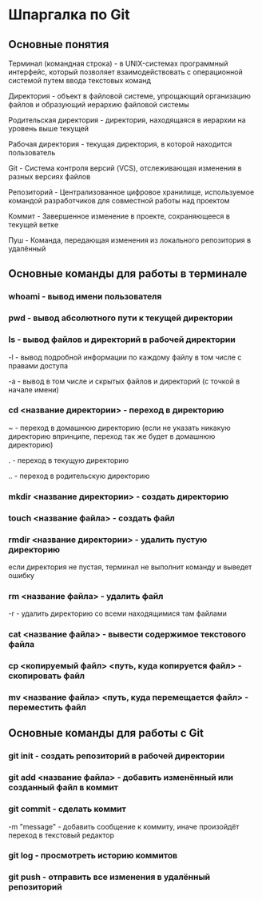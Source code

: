 # Шпаргалка по Git

## Основные понятия
Терминал (командная строка) - в UNIX-системах программный интерфейс, который позволяет взаимодействовать с операционной системой путем ввода текстовых команд

Директория - объект в файловой системе, упрощающий организацию файлов и образующий иерархию файловой системы

Родительская директория - директория, находящаяся в иерархии на уровень выше текущей

Рабочая директория - текущая директория, в которой находится пользователь

Git - Система контроля версий (VCS), отслеживающая изменения в разных версиях файлов

Репозиторий - Централизованное цифровое хранилище, используемое командой
разработчиков для совместной работы над проектом

Коммит - Завершенное изменение в проекте, сохраняющееся в текущей ветке

Пуш - Команда, передающая изменения из локального репозитория в удалённый

## Основные команды для работы в терминале
### whoami - вывод имени пользователя
### pwd - вывод абсолютного пути к текущей директории
### ls - вывод файлов и директорий в рабочей директории
-l - вывод подробной информации по каждому файлу в том числе с правами доступа

-a - вывод в том числе и скрытых файлов и директорий (с точкой в начале имени)
### cd <название директории> - переход в директорию
~ - переход в домашнюю директорию (если не указать никакую директорию впринципе, переход так же будет в домашнюю директорию)

. - переход в текущую директорию

.. - переход в родительскую директорию
### mkdir <название директории> - создать директорию
### touch <название файла> - создать файл
### rmdir <название директории> - удалить пустую директорию
если директория не пустая, терминал не выполнит команду и выведет ошибку
### rm <название файла> - удалить файл
-r - удалить директорию со всеми находящимися там файлами
### cat <название файла> - вывести содержимое текстового файла
### cp <копируемый файл> <путь, куда копируется файл> - скопировать файл
### mv <название файла> <путь, куда перемещается файл> - переместить файл

## Основные команды для работы с Git
### git init - создать репозиторий в рабочей директории
### git add <название файла> - добавить изменённый или созданный файл в коммит
### git commit - сделать коммит
-m "message" - добавить сообщение к коммиту, иначе произойдёт переход в текстовый редактор
### git log - просмотреть историю коммитов
### git push - отправить все изменения в удалённый репозиторий